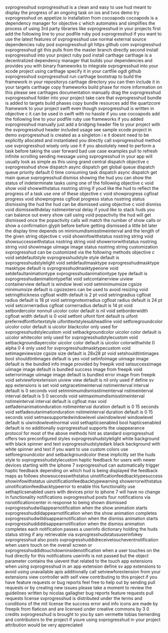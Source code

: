 svprogresshud svprogresshud is a clean and easy to use hud meant to display the progress of an ongoing task on ios and tvos demo try svprogresshud on appetize io installation from cocoapods cocoapods is a dependency manager for objective c which automates and simplifies the process of using 3rd party libraries like svprogresshud in your projects first add the following line to your podfile ruby pod svprogresshud if you want to use the latest features of svprogresshud use normal external source dependencies ruby pod svprogresshud git https github com svprogresshud svprogresshud git this pulls from the master branch directly second install svprogresshud into your project ruby pod install carthage carthage is a decentralized dependency manager that builds your dependencies and provides you with binary frameworks to integrate svprogresshud into your xcode project using carthage specify it in your cartfile ogdl github svprogresshud svprogresshud run carthage bootstrap to build the framework in your repositorys carthage directory you can then include it in your targets carthage copy frameworks build phase for more information on this please see carthages documentation manually drag the svprogresshud svprogresshud folder into your project take care that svprogresshud bundle is added to targets build phases copy bundle resources add the quartzcore framework to your project swift even though svprogresshud is written in objective c it can be used in swift with no hassle if you use cocoapods add the following line to your podfile ruby use frameworks if you added svprogresshud manually just add a bridging header file to your project with the svprogresshud header included usage see sample xcode project in demo svprogresshud is created as a singleton i e it doesnt need to be explicitly allocated and instantiated you directly call svprogresshud method use svprogresshud wisely only use it if you absolutely need to perform a task before taking the user forward bad use case examples pull to refresh infinite scrolling sending message using svprogresshud in your app will usually look as simple as this using grand central dispatch objective c svprogresshud show dispatch async dispatch get global queue dispatch queue priority default 0 time consuming task dispatch async dispatch get main queue svprogresshud dismiss showing the hud you can show the status of indeterminate tasks using one of the following objective c void show void showwithstatus nsstring string if youd like the hud to reflect the progress of a task use one of these objective c void showprogress cgfloat progress void showprogress cgfloat progress status nsstring status dismissing the hud the hud can be dismissed using objective c void dismiss void dismisswithdelay nstimeinterval delay if youd like to stack huds you can balance out every show call using void popactivity the hud will get dismissed once the popactivity calls will match the number of show calls or show a confirmation glyph before before getting dismissed a little bit later the display time depends on minimumdismisstimeinterval and the length of the given string objective c void showinfowithstatus nsstring string void showsuccesswithstatus nsstring string void showerrorwithstatus nsstring string void showimage uiimage image status nsstring string customization svprogresshud can be customized via the following methods objective c void setdefaultstyle svprogresshudstyle style default is svprogresshudstylelight void setdefaultmasktype svprogresshudmasktype masktype default is svprogresshudmasktypenone void setdefaultanimationtype svprogresshudanimationtype type default is svprogresshudanimationtypeflat void setcontainerview uiview containerview default is window level void setminimumsize cgsize minimumsize default is cgsizezero can be used to avoid resizing void setringthickness cgfloat width default is 2 pt void setringradius cgfloat radius default is 18 pt void setringnotextradius cgfloat radius default is 24 pt void setcornerradius cgfloat cornerradius default is 14 pt void setbordercolor nonnull uicolor color default is nil void setborderwidth cgfloat width default is 0 void setfont uifont font default is uifont preferredfontfortextstyle uifonttextstylesubheadline void setforegroundcolor uicolor color default is uicolor blackcolor only used for svprogresshudstylecustom void setbackgroundcolor uicolor color default is uicolor whitecolor only used for svprogresshudstylecustom void setbackgroundlayercolor uicolor color default is uicolor colorwithwhite 0 alpha 0 4 only used for svprogresshudmasktypecustom void setimageviewsize cgsize size default is 28x28 pt void setshouldtintimages bool shouldtintimages default is yes void setinfoimage uiimage image default is the bundled info image provided by freepik void setsuccessimage uiimage image default is bundled success image from freepik void seterrorimage uiimage image default is bundled error image from freepik void setviewforextension uiview view default is nil only used if define sv app extensions is set void setgracetimeinterval nstimeinterval interval default is 0 seconds void setminimumdismisstimeinterval nstimeinterval interval default is 5 0 seconds void setmaximumdismisstimeinterval nstimeinterval interval default is cgfloat max void setfadeinanimationduration nstimeinterval duration default is 0 15 seconds void setfadeoutanimationduration nstimeinterval duration default is 0 15 seconds void setmaxsupportedwindowlevel uiwindowlevel windowlevel default is uiwindowlevelnormal void sethapticsenabled bool hapticsenabled default is no additionally svprogresshud supports the uiappearance protocol for most of the above methods hint as standard svprogresshud offers two preconfigured styles svprogresshudstylelight white background with black spinner and text svprogresshudstyledark black background with white spinner and text if you want to use custom colors use setforegroundcolor and setbackgroundcolor these implicitly set the huds style to svprogresshudstylecustom haptic feedback for users with newer devices starting with the iphone 7 svprogresshud can automatically trigger haptic feedback depending on which hud is being displayed the feedback maps as follows showsuccesswithstatus uinotificationfeedbacktypesuccess showinfowithstatus uinotificationfeedbacktypewarning showerrorwithstatus uinotificationfeedbacktypeerror to enable this functionality use sethapticsenabled users with devices prior to iphone 7 will have no change in functionality notifications svprogresshud posts four notifications via nsnotificationcenter in response to being shown dismissed svprogresshudwillappearnotification when the show animation starts svprogresshuddidappearnotification when the show animation completes svprogresshudwilldisappearnotification when the dismiss animation starts svprogresshuddiddisappearnotification when the dismiss animation completes each notification passes a userinfo dictionary holding the huds status string if any retrievable via svprogresshudstatususerinfokey svprogresshud also posts svprogresshuddidreceivetoucheventnotification when users touch on the overall screen or svprogresshuddidtouchdowninsidenotification when a user touches on the hud directly for this notifications userinfo is not passed but the object parameter contains the uievent that related to the touch app extensions when using svprogresshud in an app extension define sv app extensions to avoid using unavailable apis additionally call setviewforextension from your extensions view controller with self view contributing to this project if you have feature requests or bug reports feel free to help out by sending pull requests or by creating new issues please take a moment to review the guidelines written by nicolas gallagher bug reports feature requests pull requests license svprogresshud is distributed under the terms and conditions of the mit license the success error and info icons are made by freepik from flaticon and are licensed under creative commons by 3 0 credits svprogresshud is brought to you by sam vermette tobias tiemerding and contributors to the project if youre using svprogresshud in your project attribution would be very appreciated